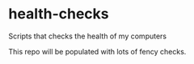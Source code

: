 # health-checks
Scripts that checks the health of my computers

This repo will be populated with lots of fency checks.